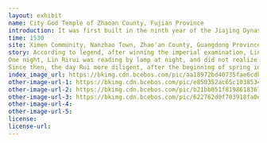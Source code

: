 ```yaml
---
layout: exhibit
name: City God Temple of Zhaoan County, Fujian Province
introduction: It was first built in the ninth year of the Jiajing Dynasty (1530). Ming Wanli 46 years (1618), the seventh year of the Tianqi (1627) had two restoration. The Qing Dynasty Kangxi fifty-three years (1714), the Qianlong 45 years (1780) and restoration. The temple is facing south, covering an area of about 1200 square meters. By the gate tower, the antechamber, worship pavilion, the hall composition. The temple now has five rebuilt inscriptions.
time: 1530
site: Ximen Community, Nanzhao Town, Zhao'an County, Guangdong Province
story: According to legend, after winning the imperial examination, Lin Yirui prepared to enter the capital the following year to take the imperial examination. Therefore, he read poetry and books day and night diligently and really forgot to eat and sleep.
One night, Lin Rirui was reading by lamp at night, and did not realize that he had dozed off. He unknowingly walked to the Zhaoan City God Temple, into the courtyard, and lit three cigarettes to worship the City God. Suddenly saw a god fall from the sky, came to sit down in the main hall, a ghost pawn immediately presented a book. Rizhari hastily flash in the back of the column to peer through the light, only to see the gods flipping through the roster, and finally stopped at a line. Risui could not help but move a few steps forward, it turns out that this page is a record of Risui's life, when he was born, when he died, when the transit, and marked that he is a scholar origin. Rizhari thought to himself is a scholar, could be next year to enter the capital can be! Risui wanted to go up and see what was going on. At this time, the gods are aware of this, is scolded to ask "Who is here?" Lin Zhirui replied with fear and trepidation "It's me. I am the doorkeeper." Said while slipping out.
Since then, the day Rui more diligent, after the beginning of spring into the Beijing exams, and indeed won the scholarship. Later, he was promoted to be the governor of Gansu and the right vice inspector of the capital. City God's inspiration to make the day Rui more reverence for the city god, in the restoration of the city god temple to write a monument, he are dedicated to show their devotion to the gods.
index_image_url: https://bkimg.cdn.bcebos.com/pic/aa18972bd40735fae6cdbbea971a18b30f2442a7a207?x-bce-process=image/resize,m_lfit,w_440,limit_1/format,f_auto
other-image-url-1: https://bkimg.cdn.bcebos.com/pic/e850352ac65c10385343b930b45a8413b07ecb8023a4?x-bce-process=image/resize,m_lfit,w_235,h_235,limit_1/format,f_auto
other-image-url-2: https://bkimg.cdn.bcebos.com/pic/b21bb051f8198618367a30d743a639738bd4b31c4806?x-bce-process=image/resize,m_lfit,w_440,limit_1/format,f_auto
other-image-url-3: https://bkimg.cdn.bcebos.com/pic/622762d0f703918fa0ec049e5876319759ee3d6d6e06?x-bce-process=image/resize,m_lfit,w_440,limit_1/format,f_auto
other-image-url-4: 
other-image-url-5: 
license:
license-url:
---
```

